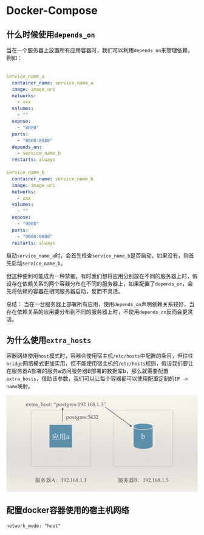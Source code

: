# Docker-Compose

## 什么时候使用`depends_on`

当在一个服务器上放置所有应用容器时，我们可以利用`depends_on`来管理依赖，例如：

```yml

service_name_a
  container_name: service_name_a
  image: image_uri
  networks:
    - xxx
  volumes:
    - ""
  expose:
    - "8080"
  ports:
    - "8000:8080"
  depends_on:
    - service_name_b
  restarts: always

service_name_b
  container_name: service_name_b
  image: image_uri
  networks:
    - xxx
  volumes:
    - ""
  expose:
    - "9000"
  ports:
    - "9000:9000"
  restarts: always

```

启动`service_name_a`时，会首先检查`service_name_b`是否启动，如果没有，则首先启动`service_name_b`。

但这种便利可能成为一种禁锢，有时我们想将应用分别放在不同的服务器上时，假设存在依赖关系的两个容器分布在不同的服务器上，如果配置了`depends_on`，会先将依赖的容器在相同服务器启动，反而不灵活。

总结： 当在一台服务器上部署所有应用，使用`depends_on`声明依赖关系较好，当存在依赖关系的应用要分布到不同的服务器上时，不使用`depends_on`反而会更灵活。

## 为什么使用`extra_hosts`

容器网络使用`host`模式时，容器会使用宿主机`/etc/hosts`中配置的条目，但往往`bridge`网络模式更加实用，但不能使用宿主机的`/etc/hosts`规则，假设我们要让在服务器A部署的服务a访问服务器B部署的数据库b，那么就需要配置`extra_hosts`，借助该参数，我们可以让每个容器都可以使用配置定制的`IP -> name`映射。

![extra_hosts](./image/docker-extra-hosts.png)

## 配置docker容器使用的宿主机网络

`network_mode: "host"`